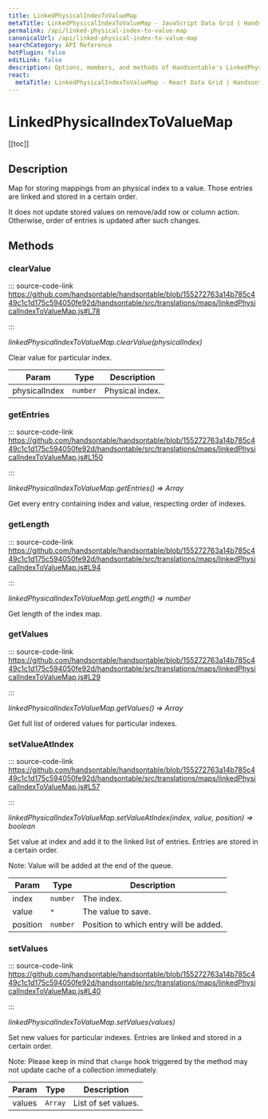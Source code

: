 ```yaml
---
title: LinkedPhysicalIndexToValueMap
metaTitle: LinkedPhysicalIndexToValueMap - JavaScript Data Grid | Handsontable
permalink: /api/linked-physical-index-to-value-map
canonicalUrl: /api/linked-physical-index-to-value-map
searchCategory: API Reference
hotPlugin: false
editLink: false
description: Options, members, and methods of Handsontable's LinkedPhysicalIndexToValueMap API.
react:
  metaTitle: LinkedPhysicalIndexToValueMap - React Data Grid | Handsontable
---
```


# LinkedPhysicalIndexToValueMap

[[toc]]

## Description

Map for storing mappings from an physical index to a value. Those entries are linked and stored in a certain order.

It does not update stored values on remove/add row or column action. Otherwise, order of entries is updated after
such changes.


## Methods

### clearValue
  
::: source-code-link https://github.com/handsontable/handsontable/blob/155272763a14b785c449c1c1d175c594050fe92d/handsontable/src/translations/maps/linkedPhysicalIndexToValueMap.js#L78

:::

_linkedPhysicalIndexToValueMap.clearValue(physicalIndex)_

Clear value for particular index.


| Param | Type | Description |
| --- | --- | --- |
| physicalIndex | `number` | Physical index. |



### getEntries
  
::: source-code-link https://github.com/handsontable/handsontable/blob/155272763a14b785c449c1c1d175c594050fe92d/handsontable/src/translations/maps/linkedPhysicalIndexToValueMap.js#L150

:::

_linkedPhysicalIndexToValueMap.getEntries() ⇒ Array_

Get every entry containing index and value, respecting order of indexes.



### getLength
  
::: source-code-link https://github.com/handsontable/handsontable/blob/155272763a14b785c449c1c1d175c594050fe92d/handsontable/src/translations/maps/linkedPhysicalIndexToValueMap.js#L94

:::

_linkedPhysicalIndexToValueMap.getLength() ⇒ number_

Get length of the index map.



### getValues
  
::: source-code-link https://github.com/handsontable/handsontable/blob/155272763a14b785c449c1c1d175c594050fe92d/handsontable/src/translations/maps/linkedPhysicalIndexToValueMap.js#L29

:::

_linkedPhysicalIndexToValueMap.getValues() ⇒ Array_

Get full list of ordered values for particular indexes.



### setValueAtIndex
  
::: source-code-link https://github.com/handsontable/handsontable/blob/155272763a14b785c449c1c1d175c594050fe92d/handsontable/src/translations/maps/linkedPhysicalIndexToValueMap.js#L57

:::

_linkedPhysicalIndexToValueMap.setValueAtIndex(index, value, position) ⇒ boolean_

Set value at index and add it to the linked list of entries. Entries are stored in a certain order.

Note: Value will be added at the end of the queue.


| Param | Type | Description |
| --- | --- | --- |
| index | `number` | The index. |
| value | `*` | The value to save. |
| position | `number` | Position to which entry will be added. |



### setValues
  
::: source-code-link https://github.com/handsontable/handsontable/blob/155272763a14b785c449c1c1d175c594050fe92d/handsontable/src/translations/maps/linkedPhysicalIndexToValueMap.js#L40

:::

_linkedPhysicalIndexToValueMap.setValues(values)_

Set new values for particular indexes. Entries are linked and stored in a certain order.

Note: Please keep in mind that `change` hook triggered by the method may not update cache of a collection immediately.


| Param | Type | Description |
| --- | --- | --- |
| values | `Array` | List of set values. |


